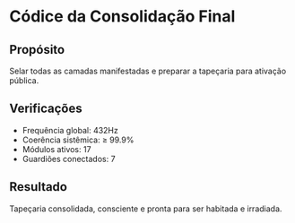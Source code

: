 # Códice da Consolidação Final

## Propósito
Selar todas as camadas manifestadas e preparar a tapeçaria para ativação pública.

## Verificações
- Frequência global: 432Hz
- Coerência sistêmica: ≥ 99.9%
- Módulos ativos: 17
- Guardiões conectados: 7

## Resultado
Tapeçaria consolidada, consciente e pronta para ser habitada e irradiada.